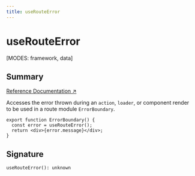 ```yaml
---
title: useRouteError
---
```


# useRouteError

[MODES: framework, data]

## Summary

[Reference Documentation ↗](https://api.reactrouter.com/v7/functions/react_router.useRouteError.html)

Accesses the error thrown during an `action`, `loader`, or component render to be used in a route module `ErrorBoundary`.

```tsx
export function ErrorBoundary() {
  const error = useRouteError();
  return <div>{error.message}</div>;
}
```

## Signature

```tsx
useRouteError(): unknown 
```

